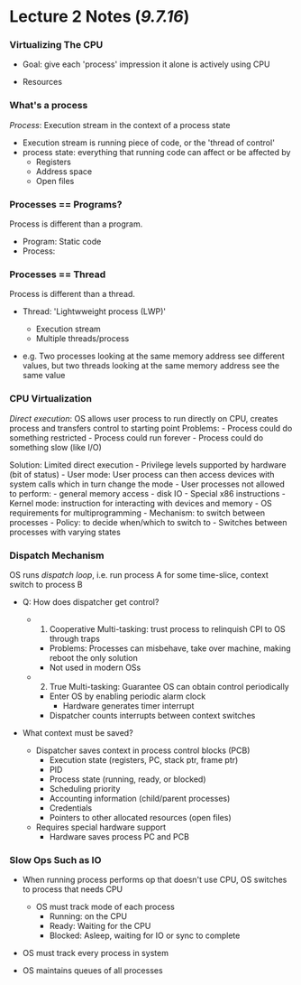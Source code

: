 # Lecture 2 Notes (_9.7.16_)


### Virtualizing The CPU

* Goal: give each 'process' impression it alone is actively using CPU

- Resources

### What's a process

_Process_: Execution stream in the context of a process state

  - Execution stream is running piece of code, or the 'thread of control'
  - process state: everything that running code can affect or be affected by
    - Registers
    - Address space
    - Open files

### Processes == Programs?

Process is different than a program.
  - Program: Static code
  - Process:

### Processes == Thread

Process is different than a thread.

- Thread: 'Lightwweight process (LWP)'
  - Execution stream
  - Multiple threads/process

- e.g. Two processes looking at the same memory address see different values, but two threads looking at the same memory address see the same value

### CPU Virtualization

_Direct execution_: OS allows user process to run directly on CPU, creates process and transfers control to starting point
  Problems:
    - Process could do something restricted
    - Process could run forever
    - Process could do something slow (like I/O)

  Solution: Limited direct execution
    - Privilege levels supported by hardware (bit of status)
      - User mode: User process can then access devices with system calls which in turn change the mode
        - User processes not allowed to perform:
          - general memory access
          - disk IO
          - Special x86 instructions
      - Kernel mode: instruction for interacting with devices and memory
    - OS requirements for multiprogramming
      - Mechanism: to switch between processes
      - Policy: to decide when/which to switch to
    - Switches between processes with varying states

### Dispatch Mechanism

OS runs _dispatch loop_, i.e. run process A for some time-slice, context switch to process B

- Q: How does dispatcher get control?
  - 1. Cooperative Multi-tasking: trust process to relinquish CPI to OS through traps
    - Problems: Processes can misbehave, take over machine, making reboot the only solution
    - Not used in modern OSs
  - 2. True Multi-tasking: Guarantee OS can obtain control periodically
    - Enter OS by enabling periodic alarm clock
      - Hardware generates timer interrupt
    - Dispatcher counts interrupts between context switches

- What context must be saved?
  - Dispatcher saves context in process control blocks (PCB)
    - Execution state (registers, PC, stack ptr, frame ptr)
    - PID
    - Process state (running, ready, or blocked)
    - Scheduling priority
    - Accounting information (child/parent processes)
    - Credentials
    - Pointers to other allocated resources (open files)
  - Requires special hardware support
    - Hardware saves process PC and PCB

### Slow Ops Such as IO

- When running process performs op that doesn't use CPU, OS switches to process that needs CPU
  - OS must track mode of each process
    - Running: on the CPU
    - Ready: Waiting for the CPU
    - Blocked: Asleep, waiting for IO or sync to complete

- OS must track every process in system
- OS maintains queues of all processes

###
